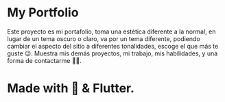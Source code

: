 # My Portfolio

Este proyecto es mi portafolio, toma una estética diferente a la normal, en lugar de un tema oscuro o claro,
va por un tema diferente, podiendo cambiar el aspecto del sitio a diferentes tonalidades, 
escoge el que más te guste 😉. 
Muestra mis demás proyectos, mi trabajo, mis habilidades, y una forma de contactarme ✌🏻.

# Made with 💙 & Flutter.
